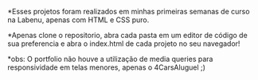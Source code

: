 *Esses projetos foram realizados em minhas primeiras semanas de curso na Labenu, apenas com  HTML e CSS puro.

*Apenas clone o repositorio, abra cada pasta em um editor de código de sua preferencia e abra o index.html de cada projeto no seu navegador!

*obs: O portfolio não houve a utilização de media queries para responsividade em telas menores, apenas o 4CarsAluguel ;) 
